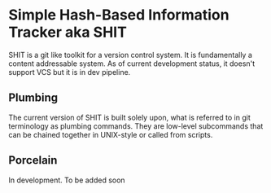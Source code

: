 # Simple Hash-Based Information Tracker aka SHIT

SHIT is a git like toolkit for a version control system. It is fundamentally a content addressable system. As of current development status, it doesn't support VCS but it is in dev pipeline.

## Plumbing

The current version of SHIT is built solely upon, what is referred to in git terminology as plumbing commands. They are low-level subcommands that can be chained together in UNIX-style or called from scripts.

## Porcelain

In development. To be added soon
